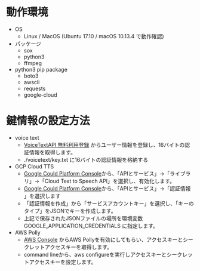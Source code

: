 # 動作環境
- OS
    - Linux / MacOS (Ubuntu 17.10 / macOS 10.13.4 で動作確認)
- パッケージ
    - sox
    - python3
    - ffmpeg
- python3 pip package
    - boto3
    - awscli
    - requests
    - google-cloud

# 鍵情報の設定方法
- voice text
    - [VoiceTextAPI 無料利用登録](https://cloud.voicetext.jp/webapi/api_keys/new) からユーザー情報を登録し、16バイトの認証情報を取得します。
    - ./voicetext/key.txt に16バイトの認証情報を格納する
- GCP Cloud TTS
    - [Google Could Platform Console](https://console.cloud.google.com/home)から、「APIとサービス」→「ライブラリ」→「Cloud Text to Speech API」を選択し、有効化します。
    - [Google Could Platform Console](https://console.cloud.google.com/home)から、「APIとサービス」→「認証情報 」を選択します
    - 「認証情報を作成」から「サービスアカウントキー」を選択し、「キーのタイプ」をJSONでキーを作成します。
    - 上記で保存されたJSONファイルの場所を環境変数 GOOGLE_APPLICATION_CREDENTIALS に指定します。
- AWS Polly
    - [AWS Console](https://console.aws.amazon.com/?nc2=h_m_mc) からAWS Pollyを有効にしてもらい、アクセスキーとシークレットアクセスキーを取得します。
    - command lineから、aws configureを実行しアクセスキーとシークレットアクセスキーを設定します。



